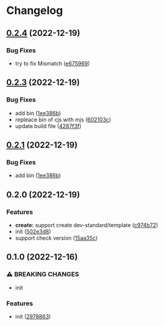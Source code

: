 # Changelog

## [0.2.4](https://github.com/dev-standard/liting-cli/compare/0.2.3...0.2.4) (2022-12-19)


### Bug Fixes

* try to fix Mismatch ([e675969](https://github.com/dev-standard/liting-cli/commit/e675969be5164f27f0fdcd1384867685dde3c3d8))

## [0.2.3](https://github.com/dev-standard/liting-cli/compare/0.2.0...0.2.3) (2022-12-19)


### Bug Fixes

* add bin ([1ee386b](https://github.com/dev-standard/liting-cli/commit/1ee386b472803d4a26ad150933102558de3d41e5))
* repleace bin of cjs with mjs ([602103c](https://github.com/dev-standard/liting-cli/commit/602103cb458084e127c45f381a6671b94babdc06))
* update build file ([4287f3f](https://github.com/dev-standard/liting-cli/commit/4287f3fbfda919041b4e674d2b6b7957fbc77c0a))

## [0.2.1](https://github.com/dev-standard/liting-cli/compare/0.2.0...0.2.1) (2022-12-19)


### Bug Fixes

* add bin ([1ee386b](https://github.com/dev-standard/liting-cli/commit/1ee386b472803d4a26ad150933102558de3d41e5))

## 0.2.0 (2022-12-19)


### Features

* **create:** support create dev-standard/template ([c974b72](https://github.com/dev-standard/liting-cli/commit/c974b72c1592ad20726db8e9cf97da8acef5d7e9))
* init ([502e3d8](https://github.com/dev-standard/liting-cli/commit/502e3d8c358c1e2e9862d8fecddb98bf8b1d766b))
* support check version ([15aa35c](https://github.com/dev-standard/liting-cli/commit/15aa35ca62cda0c3af9c924f612234e4bfdf7481))

## 0.1.0 (2022-12-16)


### ⚠ BREAKING CHANGES

* init

### Features

* init ([2978863](https://github.com/dev-standard/template/commit/2978863063fa0cf6c2c7e7e2f390db76cab74664))